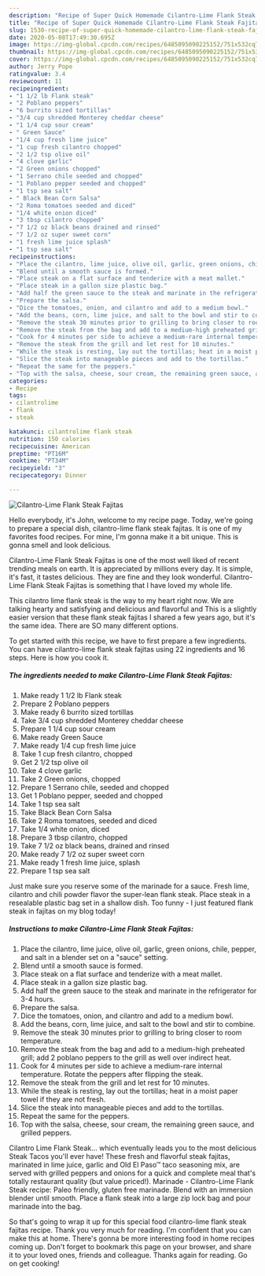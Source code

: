 ```yaml
---
description: "Recipe of Super Quick Homemade Cilantro-Lime Flank Steak Fajitas"
title: "Recipe of Super Quick Homemade Cilantro-Lime Flank Steak Fajitas"
slug: 1530-recipe-of-super-quick-homemade-cilantro-lime-flank-steak-fajitas
date: 2020-05-08T17:49:30.695Z
image: https://img-global.cpcdn.com/recipes/6485095090225152/751x532cq70/cilantro-lime-flank-steak-fajitas-recipe-main-photo.jpg
thumbnail: https://img-global.cpcdn.com/recipes/6485095090225152/751x532cq70/cilantro-lime-flank-steak-fajitas-recipe-main-photo.jpg
cover: https://img-global.cpcdn.com/recipes/6485095090225152/751x532cq70/cilantro-lime-flank-steak-fajitas-recipe-main-photo.jpg
author: Jerry Pope
ratingvalue: 3.4
reviewcount: 11
recipeingredient:
- "1 1/2 lb Flank steak"
- "2 Poblano peppers"
- "6 burrito sized tortillas"
- "3/4 cup shredded Monterey cheddar cheese"
- "1 1/4 cup sour cream"
- " Green Sauce"
- "1/4 cup fresh lime juice"
- "1 cup fresh cilantro chopped"
- "2 1/2 tsp olive oil"
- "4 clove garlic"
- "2 Green onions chopped"
- "1 Serrano chile seeded and chopped"
- "1 Poblano pepper seeded and chopped"
- "1 tsp sea salt"
- " Black Bean Corn Salsa"
- "2 Roma tomatoes seeded and diced"
- "1/4 white onion diced"
- "3 tbsp cilantro chopped"
- "7 1/2 oz black beans drained and rinsed"
- "7 1/2 oz super sweet corn"
- "1 fresh lime juice splash"
- "1 tsp sea salt"
recipeinstructions:
- "Place the cilantro, lime juice, olive oil, garlic, green onions, chile, pepper, and salt in a blender set on a &#34;sauce&#34; setting."
- "Blend until a smooth sauce is formed."
- "Place steak on a flat surface and tenderize with a meat mallet."
- "Place steak in a gallon size plastic bag."
- "Add half the green sauce to the steak and marinate in the refrigerator for 3-4 hours."
- "Prepare the salsa."
- "Dice the tomatoes, onion, and cilantro and add to a medium bowl."
- "Add the beans, corn, lime juice, and salt to the bowl and stir to combine."
- "Remove the steak 30 minutes prior to grilling to bring closer to room temperature."
- "Remove the steak from the bag and add to a medium-high preheated grill; add 2 poblano peppers to the grill as well over indirect heat."
- "Cook for 4 minutes per side to achieve a medium-rare internal temperature. Rotate the peppers after flipping the steak."
- "Remove the steak from the grill and let rest for 10 minutes."
- "While the steak is resting, lay out the tortillas; heat in a moist paper towel if they are not fresh."
- "Slice the steak into manageable pieces and add to the tortillas."
- "Repeat the same for the peppers."
- "Top with the salsa, cheese, sour cream, the remaining green sauce, and grilled peppers."
categories:
- Recipe
tags:
- cilantrolime
- flank
- steak

katakunci: cilantrolime flank steak 
nutrition: 150 calories
recipecuisine: American
preptime: "PT16M"
cooktime: "PT34M"
recipeyield: "3"
recipecategory: Dinner

---
```



![Cilantro-Lime Flank Steak Fajitas](https://img-global.cpcdn.com/recipes/6485095090225152/751x532cq70/cilantro-lime-flank-steak-fajitas-recipe-main-photo.jpg)

Hello everybody, it's John, welcome to my recipe page. Today, we're going to prepare a special dish, cilantro-lime flank steak fajitas. It is one of my favorites food recipes. For mine, I'm gonna make it a bit unique. This is gonna smell and look delicious.

Cilantro-Lime Flank Steak Fajitas is one of the most well liked of recent trending meals on earth. It is appreciated by millions every day. It is simple, it's fast, it tastes delicious. They are fine and they look wonderful. Cilantro-Lime Flank Steak Fajitas is something that I have loved my whole life.

This cilantro lime flank steak is the way to my heart right now. We are talking hearty and satisfying and delicious and flavorful and This is a slightly easier version that these flank steak fajitas I shared a few years ago, but it&#39;s the same idea. There are SO many different options.


To get started with this recipe, we have to first prepare a few ingredients. You can have cilantro-lime flank steak fajitas using 22 ingredients and 16 steps. Here is how you cook it.

<!--inarticleads1-->

##### The ingredients needed to make Cilantro-Lime Flank Steak Fajitas:

1. Make ready 1 1/2 lb Flank steak
1. Prepare 2 Poblano peppers
1. Make ready 6 burrito sized tortillas
1. Take 3/4 cup shredded Monterey cheddar cheese
1. Prepare 1 1/4 cup sour cream
1. Make ready  Green Sauce
1. Make ready 1/4 cup fresh lime juice
1. Take 1 cup fresh cilantro, chopped
1. Get 2 1/2 tsp olive oil
1. Take 4 clove garlic
1. Take 2 Green onions, chopped
1. Prepare 1 Serrano chile, seeded and chopped
1. Get 1 Poblano pepper, seeded and chopped
1. Take 1 tsp sea salt
1. Take  Black Bean Corn Salsa
1. Take 2 Roma tomatoes, seeded and diced
1. Take 1/4 white onion, diced
1. Prepare 3 tbsp cilantro, chopped
1. Take 7 1/2 oz black beans, drained and rinsed
1. Make ready 7 1/2 oz super sweet corn
1. Make ready 1 fresh lime juice, splash
1. Prepare 1 tsp sea salt


Just make sure you reserve some of the marinade for a sauce. Fresh lime, cilantro and chili powder flavor the super-lean flank steak. Place steak in a resealable plastic bag set in a shallow dish. Too funny - I just featured flank steak in fajitas on my blog today! 

<!--inarticleads2-->

##### Instructions to make Cilantro-Lime Flank Steak Fajitas:

1. Place the cilantro, lime juice, olive oil, garlic, green onions, chile, pepper, and salt in a blender set on a &#34;sauce&#34; setting.
1. Blend until a smooth sauce is formed.
1. Place steak on a flat surface and tenderize with a meat mallet.
1. Place steak in a gallon size plastic bag.
1. Add half the green sauce to the steak and marinate in the refrigerator for 3-4 hours.
1. Prepare the salsa.
1. Dice the tomatoes, onion, and cilantro and add to a medium bowl.
1. Add the beans, corn, lime juice, and salt to the bowl and stir to combine.
1. Remove the steak 30 minutes prior to grilling to bring closer to room temperature.
1. Remove the steak from the bag and add to a medium-high preheated grill; add 2 poblano peppers to the grill as well over indirect heat.
1. Cook for 4 minutes per side to achieve a medium-rare internal temperature. Rotate the peppers after flipping the steak.
1. Remove the steak from the grill and let rest for 10 minutes.
1. While the steak is resting, lay out the tortillas; heat in a moist paper towel if they are not fresh.
1. Slice the steak into manageable pieces and add to the tortillas.
1. Repeat the same for the peppers.
1. Top with the salsa, cheese, sour cream, the remaining green sauce, and grilled peppers.


Cilantro Lime Flank Steak… which eventually leads you to the most delicious Steak Tacos you&#39;ll ever have! These fresh and flavorful steak fajitas, marinated in lime juice, garlic and Old El Paso™ taco seasoning mix, are served with grilled peppers and onions for a quick and complete meal that&#39;s totally restaurant quality (but value priced!). Marinade - Cilantro-Lime Flank Steak recipe: Paleo friendly, gluten free marinade. Blend with an immersion blender until smooth. Place a flank steak into a large zip lock bag and pour marinade into the bag. 

So that's going to wrap it up for this special food cilantro-lime flank steak fajitas recipe. Thank you very much for reading. I'm confident that you can make this at home. There's gonna be more interesting food in home recipes coming up. Don't forget to bookmark this page on your browser, and share it to your loved ones, friends and colleague. Thanks again for reading. Go on get cooking!

